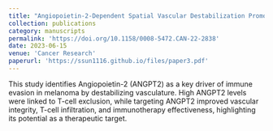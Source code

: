 ```yaml
---
title: "Angiopoietin-2-Dependent Spatial Vascular Destabilization Promotes T-cell Exclusion and Limits Immunotherapy in Melanoma"
collection: publications
category: manuscripts
permalink: 'https://doi.org/10.1158/0008-5472.CAN-22-2838'
date: 2023-06-15
venue: 'Cancer Research'
paperurl: 'https://ssun1116.github.io/files/paper3.pdf'
---
```


This study identifies Angiopoietin-2 (ANGPT2) as a key driver of immune evasion in melanoma by destabilizing vasculature. High ANGPT2 levels were linked to T-cell exclusion, while targeting ANGPT2 improved vascular integrity, T-cell infiltration, and immunotherapy effectiveness, highlighting its potential as a therapeutic target.

